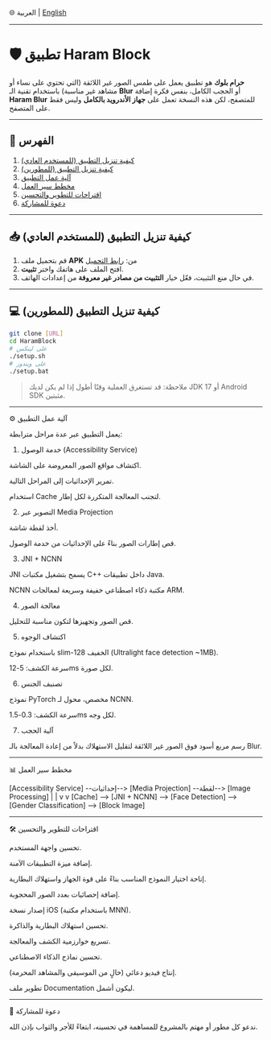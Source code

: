 🌐 العربية | [English](README_EN.md)

---

# 🛡️ تطبيق Haram Block

**حرام بلوك** هو تطبيق يعمل على طمس الصور غير اللائقة (التي تحتوي على نساء أو مشاهد غير مناسبة) باستخدام تقنية الـ **Blur** أو الحجب الكامل، بنفس فكرة إضافة **Haram Blur** للمتصفح، لكن هذه النسخة تعمل على **جهاز الأندرويد بالكامل** وليس فقط على المتصفح.

---

## 📑 الفهرس
1. [كيفية تنزيل التطبيق (للمستخدم العادي)](#كيفية-تنزيل-التطبيق-للمستخدم-العادي)
2. [كيفية تنزيل التطبيق (للمطورين)](#كيفية-تنزيل-التطبيق-للمطورين)
3. [آلية عمل التطبيق](#آلية-عمل-التطبيق)
4. [مخطط سير العمل](#مخطط-سير-العمل)
5. [اقتراحات للتطوير والتحسين](#اقتراحات-للتطوير-والتحسين)
6. [دعوة للمشاركة](#دعوة-للمشاركة)

---

## 📥 كيفية تنزيل التطبيق (للمستخدم العادي)

1. قم بتحميل ملف **APK** من: [رابط التحميل](#)  
2. افتح الملف على هاتفك واختر **تثبيت**.  
3. في حال منع التثبيت، فعّل خيار **التثبيت من مصادر غير معروفة** من إعدادات الهاتف.

---

## 💻 كيفية تنزيل التطبيق (للمطورين)

```bash
git clone [URL]
cd HaramBlock
# على لينكس
./setup.sh
# على ويندوز
./setup.bat
```

> ملاحظة: قد تستغرق العملية وقتًا أطول إذا لم يكن لديك JDK 17 أو Android SDK مثبتين.




---

⚙️ آلية عمل التطبيق

يعمل التطبيق عبر عدة مراحل مترابطة:

1. خدمة الوصول (Accessibility Service)

اكتشاف مواقع الصور المعروضة على الشاشة.

تمرير الإحداثيات إلى المراحل التالية.

استخدام Cache لتجنب المعالجة المتكررة لكل إطار.



2. التصوير عبر Media Projection

أخذ لقطة شاشة.

قص إطارات الصور بناءً على الإحداثيات من خدمة الوصول.



3. JNI + NCNN

JNI يسمح بتشغيل مكتبات C++ داخل تطبيقات Java.

NCNN مكتبة ذكاء اصطناعي خفيفة وسريعة لمعالجات ARM.



4. معالجة الصور

قص الصور وتجهيزها لتكون مناسبة للتحليل.



5. اكتشاف الوجوه

باستخدام نموذج slim-128 الخفيف (Ultralight face detection ~1MB).

سرعة الكشف: 5-12ms لكل صورة.



6. تصنيف الجنس

نموذج PyTorch مخصص، محول لـ NCNN.

سرعة الكشف: 0.3-1.5ms لكل وجه.



7. آلية الحجب

رسم مربع أسود فوق الصور غير اللائقة لتقليل الاستهلاك بدلاً من إعادة المعالجة بالـ Blur.





---

📊 مخطط سير العمل

[Accessibility Service] --إحداثيات--> [Media Projection] --لقطة--> [Image Processing]
       |                                                          |
       v                                                          v
   [Cache] --> [JNI + NCNN] --> [Face Detection] --> [Gender Classification] --> [Block Image]


---

🛠️ اقتراحات للتطوير والتحسين

تحسين واجهة المستخدم.

إضافة ميزة التطبيقات الآمنة.

إتاحة اختيار النموذج المناسب بناءً على قوة الجهاز واستهلاك البطارية.

إضافة إحصائيات بعدد الصور المحجوبة.

إصدار نسخة iOS (باستخدام مكتبة MNN).

تحسين استهلاك البطارية والذاكرة.

تسريع خوارزمية الكشف والمعالجة.

تحسين نماذج الذكاء الاصطناعي.

إنتاج فيديو دعائي (خالٍ من الموسيقى والمشاهد المحرمة).

تطوير ملف Documentation ليكون أشمل.



---

🤝 دعوة للمشاركة

ندعو كل مطور أو مهتم بالمشروع للمساهمة في تحسينه، ابتغاءً للأجر والثواب بإذن الله.
